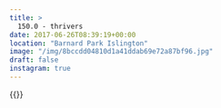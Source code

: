 ```yaml
---
title: >
  150.0 - thrivers
date: 2017-06-26T08:39:19+00:00
location: "Barnard Park Islington"
image: "/img/8bccdd04810d1a41ddab69e72a87bf96.jpg"
draft: false
instagram: true
---
```


{{<photo src="/img/8bccdd04810d1a41ddab69e72a87bf96.jpg">}}
